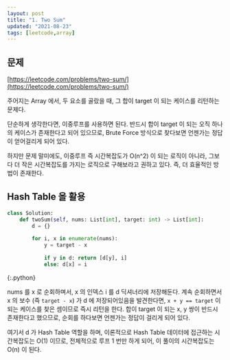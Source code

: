```yaml
---
layout: post
title: "1. Two Sum"
updated: "2021-08-23"
tags: [leetcode,array]
---
```


## 문제

[https://leetcode.com/problems/two-sum/](https://leetcode.com/problems/two-sum/)

주어지는 Array 에서, 두 요소를 골랐을 때, 그 합이 target 이 되는 케이스를 리턴하는 문제다.

단순하게 생각한다면, 이중루프를 사용하면 된다. 반드시 합이 target 이 되는 오직 하나의 케이스가 존재한다고 되어 있으므로, Brute Force 방식으로 찾다보면 언젠가는 정답이 얻어걸리게 되어 있다.

하지만 문제 말미에도, 이중루프 즉 시간복잡도가 O(n^2) 이 되는 로직이 아니라, 그보다 더 작은 시간복잡도를 가지는 로직으로 구해보라고 권하고 있다. 즉, 더 효율적인 방법이 존재한다.

## Hash Table 을 활용

```py
class Solution:
    def twoSum(self, nums: List[int], target: int) -> List[int]:
        d = {}
        
        for i, x in enumerate(nums):
            y = target - x
            
            if y in d: return [d[y], i]
            else: d[x] = i
```
{:.python}

nums 를 x 로 순회하며서, x 의 인덱스 i 를 d 딕셔너리에 저장해둔다. 계속 순회하면서 x 의 보수 (즉 `target - x`) 가 d 에 저장되어있음을 발견한다면, `x + y == target` 이 되는 케이스를 찾은 셈이므로 즉시 리턴을 한다. 합이 target 이 되는 x, y 쌍이 반드시 존재한다고 했으므로, 순회를 하다보면 언젠가는 정답이 걸리게 되어 있다.

여기서 d 가 Hash Table 역할을 하며, 이론적으로 Hash Table 데이터에 접근하는 시간복잡도는 O(1) 이므로, 전체적으로 루프 1 번만 하게 되어, 이 풀이의 시간복잡도는 O(n) 이 된다.